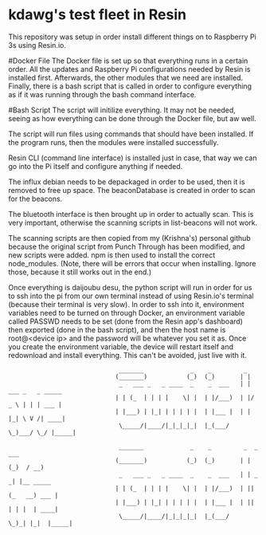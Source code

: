 # kdawg's test fleet in Resin
This repository was setup in order install different things on to Raspberry Pi 3s using Resin.io.

#Docker File
The Docker file is set up so that everything runs in a certain order. All the updates and Raspberry Pi configurations needed by Resin is installed first. Afterwards, the other modules that we need are installed. Finally, there is a bash script that is called in order to configure everything as if it was running through the bash command interface.

#Bash Script
The script will initilize everything. It may not be needed, seeing as how everything can be done through the Docker file, but aw well.

The script will run files using commands that should have been installed. If the program runs, then the modules were installed successfully.

Resin CLI (command line interface) is installed just in case, that way we can go into the Pi itself and configure anything if needed.

The influx debian needs to be depackaged in order to be used, then it is removed to free up space. The beaconDatabase is created in order to scan for the beacons.

The bluetooth interface is then brought up in order to actually scan. This is very important, otherwise the scanning scripts in list-beacons will not work.

The scanning scripts are then copied from my (Krishna's) personal github because the original script from Punch Through has been modified, and new scripts were added. npm is then used to install the correct node_modules. (Note, there will be errors that occur when installing. Ignore those, because it still works out in the end.)

Once everything is daijoubu desu, the python script will run in order for us to ssh into the pi from our own terminal instead of using Resin.io's terminal (because their terminal is very slow). In order to ssh into it, environment variables need to be turned on through Docker, an environment variable called PASSWD needs to be set (done from the Resin app's dashboard) then exported (done in the bash script), and then the host name is root@\<device ip\> and the password will be whatever you set it as. Once you create the environment variable, the device will restart itself and redownload and install everything. This can't be avoided, just live with it.

```
                               _______             _    _         _
                              (_______)           (_)  (_)       | |
                               _   ___ _   _ ____  _    _  ___   | | ___ _   _ _____
                              | | (_  | | | |    \| |  | |/___)  | |/ _ \ | | | ___ |
                              | |___) | |_| | | | | |  | |___ |  | | |_| \ V /| ____|
                               \_____/|____/|_|_|_|_|  |_(___/    \_)___/ \_/ |_____|
                                
                               _______             _    _         _  _    ___
                              (_______)           (_)  (_)       | |(_)  / __)
                               _   ___ _   _ ____  _    _  ___   | | _ _| |__ _____
                              | | (_  | | | |    \| |  | |/___)  | || (_   __) ___ |
                              | |___) | |_| | | | | |  | |___ |  | || | | |  | ____|
                               \_____/|____/|_|_|_|_|  |_(___/    \_)_| |_|  |_____|
                                 
                                       
                                                       
```
 